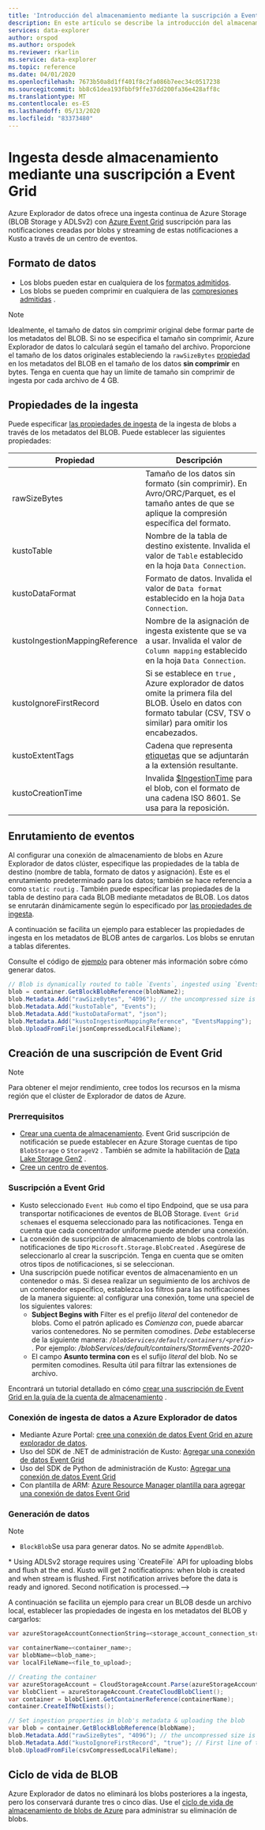 ```yaml
---
title: 'Introducción del almacenamiento mediante la suscripción a Event Grid: Azure Explorador de datos | Microsoft Docs'
description: En este artículo se describe la introducción del almacenamiento con Event Grid suscripción de Azure Explorador de datos.
services: data-explorer
author: orspod
ms.author: orspodek
ms.reviewer: rkarlin
ms.service: data-explorer
ms.topic: reference
ms.date: 04/01/2020
ms.openlocfilehash: 7673b50a8d1ff401f8c2fa086b7eec34c0517238
ms.sourcegitcommit: bb8c61dea193fbbf9ffe37dd200fa36e428aff8c
ms.translationtype: MT
ms.contentlocale: es-ES
ms.lasthandoff: 05/13/2020
ms.locfileid: "83373480"
---
```

# <a name="ingest-from-storage-using-event-grid-subscription"></a>Ingesta desde almacenamiento mediante una suscripción a Event Grid

Azure Explorador de datos ofrece una ingesta continua de Azure Storage (BLOB Storage y ADLSv2) con [Azure Event Grid](https://docs.microsoft.com/azure/event-grid/overview) suscripción para las notificaciones creadas por blobs y streaming de estas notificaciones a Kusto a través de un centro de eventos.

## <a name="data-format"></a>Formato de datos

* Los blobs pueden estar en cualquiera de los [formatos admitidos](../../../ingestion-supported-formats.md).
* Los blobs se pueden comprimir en cualquiera de las [compresiones admitidas](../../../ingestion-supported-formats.md#supported-data-compression-formats) .

> [!NOTE]
> Idealmente, el tamaño de datos sin comprimir original debe formar parte de los metadatos del BLOB.
> Si no se especifica el tamaño sin comprimir, Azure Explorador de datos lo calculará según el tamaño del archivo. Proporcione el tamaño de los datos originales estableciendo la `rawSizeBytes` [propiedad](#ingestion-properties) en los metadatos del BLOB en el tamaño de los datos **sin comprimir** en bytes.
> Tenga en cuenta que hay un límite de tamaño sin comprimir de ingesta por cada archivo de 4 GB.

## <a name="ingestion-properties"></a>Propiedades de la ingesta

Puede especificar [las propiedades de ingesta](../../../ingestion-properties.md) de la ingesta de blobs a través de los metadatos del BLOB.
Puede establecer las siguientes propiedades:

|Propiedad | Descripción|
|---|---|
| rawSizeBytes | Tamaño de los datos sin formato (sin comprimir). En Avro/ORC/Parquet, es el tamaño antes de que se aplique la compresión específica del formato.|
| kustoTable |  Nombre de la tabla de destino existente. Invalida el valor de `Table` establecido en la hoja `Data Connection`. |
| kustoDataFormat |  Formato de datos. Invalida el valor de `Data format` establecido en la hoja `Data Connection`. |
| kustoIngestionMappingReference |  Nombre de la asignación de ingesta existente que se va a usar. Invalida el valor de `Column mapping` establecido en la hoja `Data Connection`.|
| kustoIgnoreFirstRecord | Si se establece en `true` , Azure explorador de datos omite la primera fila del BLOB. Úselo en datos con formato tabular (CSV, TSV o similar) para omitir los encabezados. |
| kustoExtentTags | Cadena que representa [etiquetas](../extents-overview.md#extent-tagging) que se adjuntarán a la extensión resultante. |
| kustoCreationTime |  Invalida [$IngestionTime](../../query/ingestiontimefunction.md?pivots=azuredataexplorer) para el blob, con el formato de una cadena ISO 8601. Se usa para la reposición. |

## <a name="events-routing"></a>Enrutamiento de eventos

Al configurar una conexión de almacenamiento de blobs en Azure Explorador de datos clúster, especifique las propiedades de la tabla de destino (nombre de tabla, formato de datos y asignación). Este es el enrutamiento predeterminado para los datos; también se hace referencia a como `static routig` .
También puede especificar las propiedades de la tabla de destino para cada BLOB mediante metadatos de BLOB. Los datos se enrutarán dinámicamente según lo especificado por [las propiedades de ingesta](#ingestion-properties).

A continuación se facilita un ejemplo para establecer las propiedades de ingesta en los metadatos de BLOB antes de cargarlos. Los blobs se enrutan a tablas diferentes.

Consulte el código de [ejemplo](#generating-data) para obtener más información sobre cómo generar datos.

 ```csharp
// Blob is dynamically routed to table `Events`, ingested using `EventsMapping` data mapping
blob = container.GetBlockBlobReference(blobName2);
blob.Metadata.Add("rawSizeBytes", "4096‬"); // the uncompressed size is 4096 bytes
blob.Metadata.Add("kustoTable", "Events");
blob.Metadata.Add("kustoDataFormat", "json");
blob.Metadata.Add("kustoIngestionMappingReference", "EventsMapping");
blob.UploadFromFile(jsonCompressedLocalFileName);
```

## <a name="create-event-grid-subscription"></a>Creación de una suscripción de Event Grid

> [!Note]
> Para obtener el mejor rendimiento, cree todos los recursos en la misma región que el clúster de Explorador de datos de Azure.

### <a name="prerequisites"></a>Prerrequisitos

* [Crear una cuenta de almacenamiento](https://docs.microsoft.com/azure/storage/common/storage-quickstart-create-account). 
  Event Grid suscripción de notificación se puede establecer en Azure Storage cuentas de tipo `BlobStorage` o `StorageV2` . 
  También se admite la habilitación de [Data Lake Storage Gen2](https://docs.microsoft.com/azure/storage/blobs/data-lake-storage-introduction) .
* [Cree un centro de eventos](https://docs.microsoft.com/azure/event-hubs/event-hubs-create).

### <a name="event-grid-subscription"></a>Suscripción a Event Grid

* Kusto seleccionado `Event Hub` como el tipo Endpoind, que se usa para transportar notificaciones de eventos de BLOB Storage. `Event Grid schema`es el esquema seleccionado para las notificaciones. Tenga en cuenta que cada concentrador uniforme puede atender una conexión.
* La conexión de suscripción de almacenamiento de blobs controla las notificaciones de tipo `Microsoft.Storage.BlobCreated` . Asegúrese de seleccionarlo al crear la suscripción. Tenga en cuenta que se omiten otros tipos de notificaciones, si se seleccionan.
* Una suscripción puede notificar eventos de almacenamiento en un contenedor o más. Si desea realizar un seguimiento de los archivos de un contenedor específico, establezca los filtros para las notificaciones de la manera siguiente: al configurar una conexión, tome una speciel de los siguientes valores: 
   * **Subject Begins with** Filter es el prefijo *literal* del contenedor de blobs. Como el patrón aplicado es *Comienza con*, puede abarcar varios contenedores. No se permiten comodines.
     *Debe* establecerse de la siguiente manera: *`/blobServices/default/containers/<prefix>`* . Por ejemplo: */blobServices/default/containers/StormEvents-2020-*
   * El campo **Asunto termina con** es el sufijo *literal* del blob. No se permiten comodines. Resulta útil para filtrar las extensiones de archivo.

Encontrará un tutorial detallado en cómo [crear una suscripción de Event Grid en la guía de la cuenta de almacenamiento](../../../ingest-data-event-grid.md#create-an-event-grid-subscription-in-your-storage-account) .

### <a name="data-ingestion-connection-to-azure-data-explorer"></a>Conexión de ingesta de datos a Azure Explorador de datos

* Mediante Azure Portal: [cree una conexión de datos Event Grid en azure explorador de datos](../../../ingest-data-event-grid.md#create-an-event-grid-data-connection-in-azure-data-explorer).
* Uso del SDK de .NET de administración de Kusto: [Agregar una conexión de datos Event Grid](../../../data-connection-event-grid-csharp.md#add-an-event-grid-data-connection)
* Uso del SDK de Python de administración de Kusto: [Agregar una conexión de datos Event Grid](../../../data-connection-event-grid-python.md#add-an-event-grid-data-connection)
* Con plantilla de ARM: [Azure Resource Manager plantilla para agregar una conexión de datos Event Grid](../../../data-connection-event-grid-resource-manager.md#azure-resource-manager-template-for-adding-an-event-grid-data-connection)

### <a name="generating-data"></a>Generación de datos

> [!NOTE]
> * `BlockBlob`Se usa para generar datos. No se admite `AppendBlob`.
<!--> * Using ADLSv2 storage requires using `CreateFile` API for uploading blobs and flush at the end. 
    Kusto will get 2 notificatiopns: when blob is created and when stream is flushed. First notification arrives before the data is ready and ignored. Second notification is processed.-->

A continuación se facilita un ejemplo para crear un BLOB desde un archivo local, establecer las propiedades de ingesta en los metadatos del BLOB y cargarlos:

 ```csharp
 var azureStorageAccountConnectionString=<storage_account_connection_string>;

var containerName=<container_name>;
var blobName=<blob_name>;
var localFileName=<file_to_upload>;

// Creating the container
var azureStorageAccount = CloudStorageAccount.Parse(azureStorageAccountConnectionString);
var blobClient = azureStorageAccount.CreateCloudBlobClient();
var container = blobClient.GetContainerReference(containerName);
container.CreateIfNotExists();

// Set ingestion properties in blob's metadata & uploading the blob
var blob = container.GetBlockBlobReference(blobName);
blob.Metadata.Add("rawSizeBytes", "4096‬"); // the uncompressed size is 4096 bytes
blob.Metadata.Add("kustoIgnoreFirstRecord", "true"); // First line of this csv file are headers
blob.UploadFromFile(csvCompressedLocalFileName);
```

## <a name="blob-lifecycle"></a>Ciclo de vida de BLOB

Azure Explorador de datos no eliminará los blobs posteriores a la ingesta, pero los conservará durante tres o cinco días. Use el [ciclo de vida de almacenamiento de blobs de Azure](https://docs.microsoft.com/azure/storage/blobs/storage-lifecycle-management-concepts?tabs=azure-portal) para administrar su eliminación de blobs.